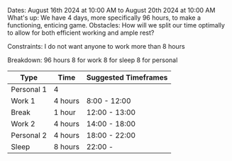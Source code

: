 Dates: August 16th 2024 at 10:00 AM to August 20th 2024 at 10:00 AM
What's up: We have 4 days, more specifically 96 hours, to make a functioning, enticing game.
Obstacles:
	How will we split our time optimally to allow for both efficient working and ample rest?

Constraints: 
	I do not want anyone to work more than 8 hours

Breakdown:
96 hours
	8 for work
	8 for sleep
	8 for personal


| Type       | Time    | Suggested Timeframes |
| ---------- | ------- | -------------------- |
| Personal 1 | 4       |                      |
| Work 1     | 4 hours | 8:00 - 12:00         |
| Break      | 1 hour  | 12:00 - 13:00        |
| Work 2     | 4 hours | 14:00 - 18:00        |
| Personal 2 | 4 hours | 18:00 - 22:00        |
| Sleep      | 8 hours | 22:00 -              |
